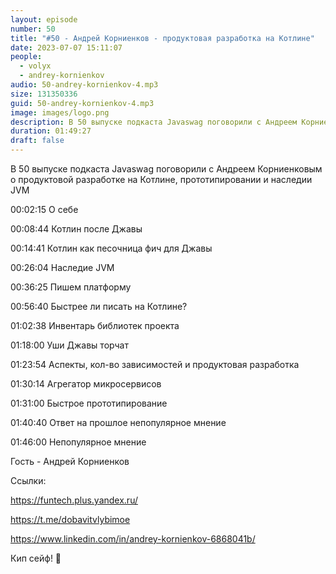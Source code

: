 ```yaml
---
layout: episode
number: 50
title: "#50 - Андрей Корниенков - продуктовая разработка на Котлине"
date: 2023-07-07 15:11:07
people:
  - volyx
  - andrey-kornienkov
audio: 50-andrey-kornienkov-4.mp3
size: 131350336   
guid: 50-andrey-kornienkov-4.mp3
image: images/logo.png
description: В 50 выпуске подкаста Javaswag поговорили с Андреем Корниенковым о продуктовой разработке на Котлине, прототипировании и наследии JVM
duration: 01:49:27
draft: false
---
```


В 50 выпуске подкаста Javaswag поговорили с Андреем Корниенковым о продуктовой разработке на Котлине, прототипировании и наследии JVM

00:02:15 О себе

00:08:44 Котлин после Джавы

00:14:41 Котлин как песочница фич для Джавы

00:26:04 Наследие JVM

00:36:25 Пишем платформу 

00:56:40 Быстрее ли писать на Котлине? 

01:02:38 Инвентарь библиотек проекта

01:18:00 Уши Джавы торчат

01:23:54 Аспекты, кол-во зависимостей и продуктовая разработка 

01:30:14 Агрегатор микросервисов 

01:31:00 Быстрое прототипирование

01:40:40 Ответ на прошлое непопулярное мнение

01:46:00 Непопулярное мнение 

Гость - Андрей Корниенков

Ссылки:

https://funtech.plus.yandex.ru/

https://t.me/dobavitvlybimoe

https://www.linkedin.com/in/andrey-kornienkov-6868041b/

Кип сейф! 🖖







